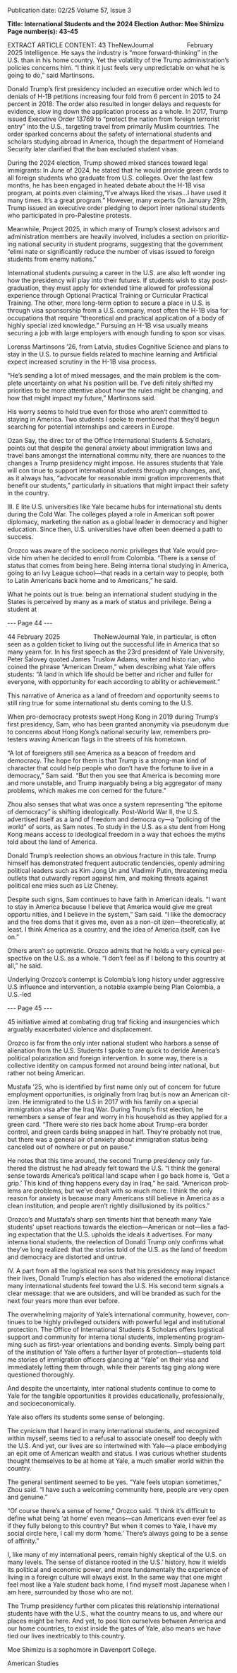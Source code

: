 Publication date: 02/25
Volume 57, Issue 3

**Title: International Students and the 2024 Election**
**Author: Moe Shimizu**
**Page number(s): 43-45**

EXTRACT ARTICLE CONTENT:
43
TheNewJournal          February 2025
Intelligence. He says the industry is 
“more forward-thinking” in the U.S. than 
in his home country. Yet the volatility 
of the Trump administration’s policies 
concerns him. “I think it just feels very 
unpredictable on what he is going to do,” 
said Martinsons.

Donald Trump’s first presidency 
included an executive order which led to 
denials of H-1B petitions increasing four­
fold from 6 percent in 2015 to 24 percent 
in 2018. The order also resulted in longer 
delays and requests for evidence, slow­
ing down the application process as a 
whole. In 2017, Trump issued Executive 
Order 13769 to “protect the nation from 
foreign terrorist entry” into the U.S., 
targeting travel from primarily Muslim 
countries. The order sparked concerns 
about the safety of international students 
and scholars studying abroad in America, 
though the department of Homeland 
Security later clarified that the ban 
excluded student visas.  

During the 2024 election, Trump 
showed mixed stances toward legal 
immigrants: In June of 2024, he stated 
that he would provide green cards to 
all foreign students who graduate from 
U.S. colleges. Over the last few months, 
he has been engaged in heated debate 
about the H-1B visa program, at points 
even claiming,“I’ve always liked the 
visas...I have used it many times. It’s a 
great program.” However, many experts 
On January 29th, Trump issued an 
executive order pledging to deport inter­
national students who participated in 
pro-Palestine protests. 

Meanwhile, Project 2025, in which 
many of Trump’s closest advisors and 
administration members are heavily 
involved, includes a section on prioritiz­
ing national security in student programs, 
suggesting that the government “elimi­
nate or significantly reduce the number 
of visas issued to foreign students from 
enemy nations.” 

International students pursuing a 
career in the U.S. are also left wonder­
ing how the presidency will play into 
their futures. If students wish to stay 
post-graduation, they must apply for 
extended time allowed for professional 
experience through Optional Practical 
Training or Curricular Practical Training. 
The other, more long-term option to 
secure a place in U.S. is through visa 
sponsorship from a U.S. company, most 
often the H-1B visa for occupations 
that require “theoretical and practical 
application of a body of highly special­
ized knowledge.” Pursuing an H-1B visa 
usually means securing a job with large 
employers with enough funding to spon­
sor visas. 

Lorenss Martinsons ’26, from Latvia, 
studies Cognitive Science and plans to 
stay in the U.S. to pursue fields related 
to machine learning and Artificial 
expect increased scrutiny in 
the H-1B visa process. 

“He’s sending a lot of 
mixed messages, and the 
main problem is the com­
plete uncertainty on what 
his position will be. I’ve defi­
nitely shifted my priorities to 
be more attentive about how 
the rules might be changing, 
and how that might impact 
my future,” Martinsons said. 

His worry seems to hold 
true even for those who 
aren’t committed to staying 
in America. Two students 
I spoke to mentioned that 
they’d begun searching for 
potential internships and 
careers in Europe. 

Ozan Say, the direc­
tor 
of 
the 
Office 
International Students & 
Scholars, points out that 
despite the general anxiety 
about 
immigration 
laws 
and travel bans amongst 
the international commu­
nity, there are nuances to the changes a 
Trump presidency might impose. He 
assures students that Yale will con­
tinue to support international students 
through any changes, and, as it always 
has, “advocate for reasonable immi­
gration improvements that benefit our 
students,” particularly in situations that 
might impact their safety in the country.


III.
E
lite U.S. universities like Yale 
became hubs for international stu­
dents during the Cold War. The colleges 
played a role in American soft power 
diplomacy, marketing the nation as a 
global leader in democracy and higher 
education. Since then, U.S. universities 
have often been deemed a path to success. 

Orozco was aware of the socioeco­
nomic privileges that Yale would pro­
vide him when he decided to enroll from 
Colombia. “There is a sense of status that 
comes from being here. Being interna­
tional studying in America, going to an 
Ivy League school—that reads in a certain 
way to people, both to Latin Americans 
back home and to Americans,” he said. 

What he points out is true: being 
an international student studying in the 
States is perceived by many as a mark of 
status and privilege. Being a student at


--- Page 44 ---

44
February 2025          TheNewJournal
Yale, in particular, is often seen as a golden 
ticket to living out the successful life 
in America that so many yearn for. In 
his first speech as the 23rd president of 
Yale University, Peter Salovey quoted 
James Truslow Adams, writer and histo­
rian, who coined the phrase “American 
Dream,” when describing what Yale 
offers students: “A land in which life 
should be better and richer and fuller 
for everyone, with opportunity for each 
according to ability or achievement.”

This narrative of America as a land 
of freedom and opportunity seems to 
still ring true for some international stu­
dents coming to the U.S.

When pro-democracy protests swept 
Hong Kong in 2019 during Trump’s 
first presidency, Sam, who has been 
granted anonymity via pseudonym 
due to concerns about Hong Kong’s 
national security law, remembers pro­
testers waving American flags in the 
streets of his hometown. 

“A lot of foreigners still see America 
as a beacon of freedom and democracy. 
The hope for them is that Trump is a 
strong-man kind of character that could 
help people who don’t have the fortune 
to live in a democracy,” Sam said. “But 
then you see that America is becoming 
more and more unstable, and Trump 
inarguably being a big aggregator of 
many problems, which makes me con­
cerned for the future.”

Zhou also senses that what was 
once a system representing “the epitome 
of democracy” is shifting ideologically. 
Post-World War II, the U.S. advertised 
itself as a land of freedom and democra­
cy—a “policing of the world” of sorts, as 
Sam notes. To study in the U.S. as a stu­
dent from Hong Kong means access to 
ideological freedom in a way that echoes 
the myths told about the land of America. 

Donald Trump’s reelection shows 
an obvious fracture in this tale. Trump 
himself has demonstrated frequent 
autocratic tendencies, openly admiring 
political leaders such as Kim Jong Un 
and Vladimir Putin, threatening media 
outlets that outwardly report against him, 
and making threats against political ene­
mies such as Liz Cheney.

Despite such signs, Sam continues 
to have faith in American ideals. “I want 
to stay in America because I believe that 
America would give me great opportu­
nities, and I believe in the system,” Sam 
said. “I like the democracy and the free­
doms that it gives me, even as a non-cit­
izen—theoretically, at least. I think 
America as a country, and the idea of 
America itself, can live on.” 

Others aren’t so optimistic. Orozco 
admits that he holds a very cynical per­
spective on the U.S. as a whole. “I don’t 
feel as if I belong to this country at all,” 
he said. 

Underlying Orozco’s contempt is 
Colombia’s long history under aggressive 
U.S influence and intervention, a notable 
example being Plan Colombia, a U.S.-led 


--- Page 45 ---

45
initiative aimed at combating drug traf­
ficking and insurgencies which arguably 
exacerbated violence and displacement.

Orozco is far from the only inter­
national student who harbors a sense of 
alienation from the U.S. Students I spoke 
to are quick to deride America’s political 
polarization and foreign intervention. In 
some way, there is a collective identity on 
campus formed not around being inter­
national, but rather not being American. 

Mustafa ’25, who is identified by 
first name only out of concern for future 
employment opportunities, is originally 
from Iraq but is now an American cit­
izen. He immigrated to the U.S in 2017 
with his family on a special immigration 
visa after the Iraq War. During Trump’s 
first election, he remembers a sense of 
fear and worry in his household as they 
applied for a green card. “There were sto­
ries back home about Trump-era border 
control, and green cards being snapped 
in half. They’re probably not true, but 
there was a general air of anxiety about 
immigration status being canceled out of 
nowhere or put on pause.”

He notes that this time around, the 
second Trump presidency only fur­
thered the distrust he had already felt 
toward the U.S. “I think the general 
sense towards America’s political land­
scape when I go back home is, ‘Get a 
grip.’ This kind of thing happens every­
day in Iraq,” he said. “American prob­
lems are problems, but we’ve dealt with 
so much more. I think the only reason 
for anxiety is because many Americans 
still believe in America as a clean 
institution, and people aren’t rightly 
disillusioned by its politics.”

Orozco’s and Mustafa’s sharp sen­
timents hint that beneath many Yale 
students’ upset reactions towards the 
election—American or not—lies a fad­
ing expectation that the U.S. upholds the 
ideals it advertises. For many interna­
tional students, the reelection of Donald 
Trump only confirms what they’ve long 
realized: that the stories told of the U.S. 
as the land of freedom and democracy 
are distorted and untrue.  

IV.
A
part from all the logistical rea­
sons that his presidency may impact 
their lives, Donald Trump’s election has 
also widened the emotional distance 
many international students feel toward 
the U.S. His second term signals a clear 
message: that we are outsiders, and will 
be branded as such for the next four 
years more than ever before.  

The overwhelming majority of Yale’s 
international community, however, con­
tinues to be highly privileged outsiders 
with powerful legal and institutional 
protection. The Office of International 
Students & Scholars offers logistical 
support and community for interna­
tional students, implementing program­
ming such as first-year orientations and 
bonding events. Simply being part of the 
institution of Yale offers a further layer 
of protection—students told me stories 
of immigration officers glancing at “Yale” 
on their visa and immediately letting 
them through, while their parents tag­
ging along were questioned thoroughly. 

And despite the uncertainty, inter­
national students continue to come to 
Yale for the tangible opportunities it 
provides educationally, professionally, and 
socioeconomically. 

Yale also offers its students some sense 
of belonging. 

The cynicism that I heard in many 
international students, and recognized 
within myself, seems tied to a refusal 
to associate oneself too deeply with the 
U.S. And yet, our lives are so intertwined 
with Yale—a place embodying an epit­
ome of American wealth and status. I 
was curious whether students thought 
themselves to be at home at Yale, a much 
smaller world within the country. 

The general sentiment seemed to 
be yes. “Yale feels utopian sometimes,” 
Zhou said. “I have such a welcoming 
community here, people are very open 
and genuine.” 

“Of course there’s a sense of home,” 
Orozco said. “I think it’s difficult 
to define what being ‘at home’ even 
means—can Americans even ever feel as 
if they fully belong to this country? But 
when it comes to Yale, I have my social 
circle here, I call my dorm ‘home.’ There’s 
always going to be a sense of affinity.” 

I, like many of my international 
peers, remain highly skeptical of the U.S. 
on many levels. The sense of distance 
rooted in the U.S.’ history, how it wields 
its political and economic power, and 
more fundamentally the experience of 
living in a foreign culture will always 
exist. In the same way that one might 
feel most like a Yale student back home, 
I find myself most Japanese when I am 
here, surrounded by those who are not. 

The Trump presidency further com­
plicates this relationship international 
students have with the U.S., what the 
country means to us, and where our 
places might be here. And yet, to posi­
tion ourselves between America and our 
home countries, to exist inside the gates 
of Yale, also means we have tied our lives 
inextricably to this country. 

Moe Shimizu is a sophomore in 
Davenport College.

American Studies